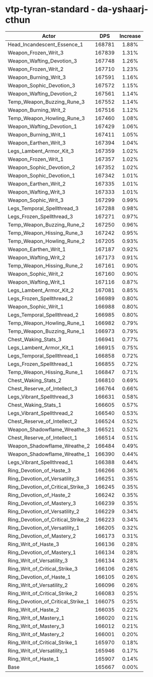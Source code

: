 # vtp-tyran-standard - da-yshaarj-cthun
| Actor | DPS | Increase |
|---|:---:|:---:|
|Head_Incandescent_Essence_1|168781|1.88%|
|Weapon_Frozen_Writ_3|167839|1.31%|
|Weapon_Wafting_Devotion_3|167748|1.26%|
|Weapon_Frozen_Writ_2|167710|1.23%|
|Weapon_Burning_Writ_3|167591|1.16%|
|Weapon_Sophic_Devotion_3|167572|1.15%|
|Weapon_Wafting_Devotion_2|167561|1.14%|
|Temp_Weapon_Buzzing_Rune_3|167552|1.14%|
|Weapon_Burning_Writ_2|167516|1.12%|
|Temp_Weapon_Howling_Rune_3|167460|1.08%|
|Weapon_Wafting_Devotion_1|167429|1.06%|
|Weapon_Burning_Writ_1|167411|1.05%|
|Weapon_Earthen_Writ_3|167394|1.04%|
|Legs_Lambent_Armor_Kit_3|167359|1.02%|
|Weapon_Frozen_Writ_1|167357|1.02%|
|Weapon_Sophic_Devotion_2|167352|1.02%|
|Weapon_Sophic_Devotion_1|167342|1.01%|
|Weapon_Earthen_Writ_2|167335|1.01%|
|Weapon_Wafting_Writ_3|167333|1.01%|
|Weapon_Sophic_Writ_3|167299|0.99%|
|Legs_Temporal_Spellthread_3|167288|0.98%|
|Legs_Frozen_Spellthread_3|167271|0.97%|
|Temp_Weapon_Buzzing_Rune_2|167250|0.96%|
|Temp_Weapon_Hissing_Rune_3|167242|0.95%|
|Temp_Weapon_Howling_Rune_2|167205|0.93%|
|Weapon_Earthen_Writ_1|167187|0.92%|
|Weapon_Wafting_Writ_2|167173|0.91%|
|Temp_Weapon_Hissing_Rune_2|167161|0.90%|
|Weapon_Sophic_Writ_2|167160|0.90%|
|Weapon_Wafting_Writ_1|167116|0.87%|
|Legs_Lambent_Armor_Kit_2|167081|0.85%|
|Legs_Frozen_Spellthread_2|166989|0.80%|
|Weapon_Sophic_Writ_1|166988|0.80%|
|Legs_Temporal_Spellthread_2|166985|0.80%|
|Temp_Weapon_Howling_Rune_1|166982|0.79%|
|Temp_Weapon_Buzzing_Rune_1|166973|0.79%|
|Chest_Waking_Stats_3|166941|0.77%|
|Legs_Lambent_Armor_Kit_1|166915|0.75%|
|Legs_Temporal_Spellthread_1|166858|0.72%|
|Legs_Frozen_Spellthread_1|166855|0.72%|
|Temp_Weapon_Hissing_Rune_1|166847|0.71%|
|Chest_Waking_Stats_2|166810|0.69%|
|Chest_Reserve_of_Intellect_3|166764|0.66%|
|Legs_Vibrant_Spellthread_3|166631|0.58%|
|Chest_Waking_Stats_1|166605|0.57%|
|Legs_Vibrant_Spellthread_2|166540|0.53%|
|Chest_Reserve_of_Intellect_2|166524|0.52%|
|Weapon_Shadowflame_Wreathe_3|166521|0.52%|
|Chest_Reserve_of_Intellect_1|166514|0.51%|
|Weapon_Shadowflame_Wreathe_2|166484|0.49%|
|Weapon_Shadowflame_Wreathe_1|166390|0.44%|
|Legs_Vibrant_Spellthread_1|166388|0.44%|
|Ring_Devotion_of_Haste_3|166266|0.36%|
|Ring_Devotion_of_Versatility_3|166251|0.35%|
|Ring_Devotion_of_Critical_Strike_3|166245|0.35%|
|Ring_Devotion_of_Haste_2|166242|0.35%|
|Ring_Devotion_of_Mastery_3|166239|0.35%|
|Ring_Devotion_of_Versatility_2|166229|0.34%|
|Ring_Devotion_of_Critical_Strike_2|166223|0.34%|
|Ring_Devotion_of_Versatility_1|166205|0.32%|
|Ring_Devotion_of_Mastery_2|166173|0.31%|
|Ring_Writ_of_Haste_3|166136|0.28%|
|Ring_Devotion_of_Mastery_1|166134|0.28%|
|Ring_Writ_of_Versatility_3|166134|0.28%|
|Ring_Writ_of_Critical_Strike_3|166106|0.26%|
|Ring_Devotion_of_Haste_1|166105|0.26%|
|Ring_Writ_of_Versatility_2|166096|0.26%|
|Ring_Writ_of_Critical_Strike_2|166083|0.25%|
|Ring_Devotion_of_Critical_Strike_1|166075|0.25%|
|Ring_Writ_of_Haste_2|166035|0.22%|
|Ring_Writ_of_Mastery_1|166020|0.21%|
|Ring_Writ_of_Mastery_3|166012|0.21%|
|Ring_Writ_of_Mastery_2|166001|0.20%|
|Ring_Writ_of_Critical_Strike_1|165970|0.18%|
|Ring_Writ_of_Versatility_1|165946|0.17%|
|Ring_Writ_of_Haste_1|165907|0.14%|
|Base|165667|0.00%|
